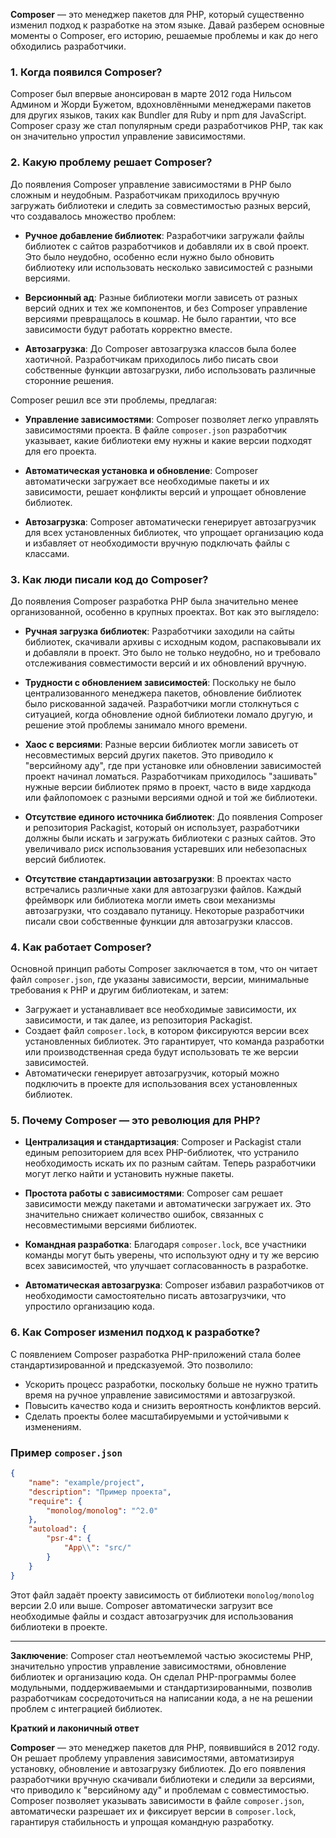 **Composer** — это менеджер пакетов для PHP, который существенно изменил подход к разработке на этом языке. Давай разберем основные моменты о Composer, его историю, решаемые проблемы и как до него обходились разработчики.

### 1. **Когда появился Composer?**

Composer был впервые анонсирован в марте 2012 года Нильсом Админом и Жорди Бужетом, вдохновлёнными менеджерами пакетов для других языков, таких как Bundler для Ruby и npm для JavaScript. Composer сразу же стал популярным среди разработчиков PHP, так как он значительно упростил управление зависимостями.

### 2. **Какую проблему решает Composer?**

До появления Composer управление зависимостями в PHP было сложным и неудобным. Разработчикам приходилось вручную загружать библиотеки и следить за совместимостью разных версий, что создавалось множество проблем:

- **Ручное добавление библиотек**: Разработчики загружали файлы библиотек с сайтов разработчиков и добавляли их в свой проект. Это было неудобно, особенно если нужно было обновить библиотеку или использовать несколько зависимостей с разными версиями.
    
- **Версионный ад**: Разные библиотеки могли зависеть от разных версий одних и тех же компонентов, и без Composer управление версиями превращалось в кошмар. Не было гарантии, что все зависимости будут работать корректно вместе.
    
- **Автозагрузка**: До Composer автозагрузка классов была более хаотичной. Разработчикам приходилось либо писать свои собственные функции автозагрузки, либо использовать различные сторонние решения.
    

Composer решил все эти проблемы, предлагая:

- **Управление зависимостями**: Composer позволяет легко управлять зависимостями проекта. В файле `composer.json` разработчик указывает, какие библиотеки ему нужны и какие версии подходят для его проекта.
    
- **Автоматическая установка и обновление**: Composer автоматически загружает все необходимые пакеты и их зависимости, решает конфликты версий и упрощает обновление библиотек.
    
- **Автозагрузка**: Composer автоматически генерирует автозагрузчик для всех установленных библиотек, что упрощает организацию кода и избавляет от необходимости вручную подключать файлы с классами.
    

### 3. **Как люди писали код до Composer?**

До появления Composer разработка PHP была значительно менее организованной, особенно в крупных проектах. Вот как это выглядело:

- **Ручная загрузка библиотек**: Разработчики заходили на сайты библиотек, скачивали архивы с исходным кодом, распаковывали их и добавляли в проект. Это было не только неудобно, но и требовало отслеживания совместимости версий и их обновлений вручную.
    
- **Трудности с обновлением зависимостей**: Поскольку не было централизованного менеджера пакетов, обновление библиотек было рискованной задачей. Разработчики могли столкнуться с ситуацией, когда обновление одной библиотеки ломало другую, и решение этой проблемы занимало много времени.
    
- **Хаос с версиями**: Разные версии библиотек могли зависеть от несовместимых версий других пакетов. Это приводило к "версийному аду", где при установке или обновлении зависимостей проект начинал ломаться. Разработчикам приходилось "зашивать" нужные версии библиотек прямо в проект, часто в виде хардкода или файлопомоек с разными версиями одной и той же библиотеки.
    
- **Отсутствие единого источника библиотек**: До появления Composer и репозитория Packagist, который он использует, разработчики должны были искать и загружать библиотеки с разных сайтов. Это увеличивало риск использования устаревших или небезопасных версий библиотек.
    
- **Отсутствие стандартизации автозагрузки**: В проектах часто встречались различные хаки для автозагрузки файлов. Каждый фреймворк или библиотека могли иметь свои механизмы автозагрузки, что создавало путаницу. Некоторые разработчики писали свои собственные функции для автозагрузки классов.
    

### 4. **Как работает Composer?**

Основной принцип работы Composer заключается в том, что он читает файл `composer.json`, где указаны зависимости, версии, минимальные требования к PHP и другим библиотекам, и затем:

- Загружает и устанавливает все необходимые зависимости, их зависимости, и так далее, из репозитория Packagist.
- Создает файл `composer.lock`, в котором фиксируются версии всех установленных библиотек. Это гарантирует, что команда разработки или производственная среда будут использовать те же версии зависимостей.
- Автоматически генерирует автозагрузчик, который можно подключить в проекте для использования всех установленных библиотек.

### 5. **Почему Composer — это революция для PHP?**

- **Централизация и стандартизация**: Composer и Packagist стали единым репозиторием для всех PHP-библиотек, что устранило необходимость искать их по разным сайтам. Теперь разработчики могут легко найти и установить нужные пакеты.
    
- **Простота работы с зависимостями**: Composer сам решает зависимости между пакетами и автоматически загружает их. Это значительно снижает количество ошибок, связанных с несовместимыми версиями библиотек.
    
- **Командная разработка**: Благодаря `composer.lock`, все участники команды могут быть уверены, что используют одну и ту же версию всех зависимостей, что улучшает согласованность в разработке.
    
- **Автоматическая автозагрузка**: Composer избавил разработчиков от необходимости самостоятельно писать автозагрузчики, что упростило организацию кода.
    

### 6. **Как Composer изменил подход к разработке?**

С появлением Composer разработка PHP-приложений стала более стандартизированной и предсказуемой. Это позволило:

- Ускорить процесс разработки, поскольку больше не нужно тратить время на ручное управление зависимостями и автозагрузкой.
- Повысить качество кода и снизить вероятность конфликтов версий.
- Сделать проекты более масштабируемыми и устойчивыми к изменениям.

### Пример `composer.json`

```json
{
    "name": "example/project",
    "description": "Пример проекта",
    "require": {
        "monolog/monolog": "^2.0"
    },
    "autoload": {
        "psr-4": {
            "App\\": "src/"
        }
    }
}

```

Этот файл задаёт проекту зависимость от библиотеки `monolog/monolog` версии 2.0 или выше. Composer автоматически загрузит все необходимые файлы и создаст автозагрузчик для использования библиотеки в проекте.

---

**Заключение**: Composer стал неотъемлемой частью экосистемы PHP, значительно упростив управление зависимостями, обновление библиотек и организацию кода. Он сделал PHP-программы более модульными, поддерживаемыми и стандартизированными, позволив разработчикам сосредоточиться на написании кода, а не на решении проблем с интеграцией библиотек.

**Краткий и лаконичный ответ**

**Composer** — это менеджер пакетов для PHP, появившийся в 2012 году. Он решает проблему управления зависимостями, автоматизируя установку, обновление и автозагрузку библиотек. До его появления разработчики вручную скачивали библиотеки и следили за версиями, что приводило к "версийному аду" и проблемам с совместимостью. Composer позволяет указывать зависимости в файле `composer.json`, автоматически разрешает их и фиксирует версии в `composer.lock`, гарантируя стабильность и упрощая командную разработку.
